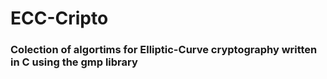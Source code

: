 # ECC-Cripto

### Colection of algortims for Elliptic-Curve cryptography written in C using the gmp library
